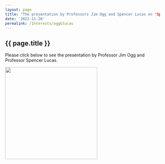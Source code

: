 ```yaml
---
layout: page
title: "The presentation by Professors Jim Ogg and Spencer Lucas on "Spiking the Geologic Calendar: GSSPs and Their Challenges""
date: '2022-11-28'
permalink: /Interests/ogg&lucas
---
```


## {{ page.title }}

Please click below to see the presentation by Professor Jim Ogg and Professor Spencer Lucas.

[<img src="https://stratigraphy.org/subcommission-permian/images/Ogg Lucas talk.jpg" alt="" style="width:300px" />](https://youtu.be/W1bGoYj3oiE) 
